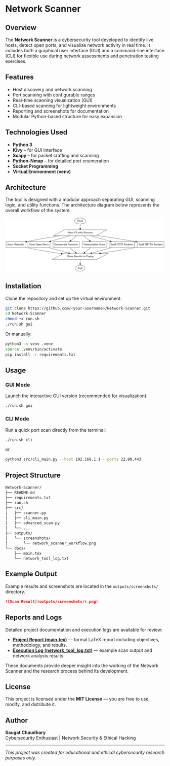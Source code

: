 # Network Scanner

<!-- ![Architecture Diagram](outputs/screenshots/network_scanner_workflow.png) -->

## Overview
The **Network Scanner** is a cybersecurity tool developed to identify live hosts, detect open ports, and visualize network activity in real time. 
It includes both a graphical user interface (GUI) and a command-line interface (CLI) for flexible use during network assessments and penetration testing exercises.

## Features
- Host discovery and network scanning
- Port scanning with configurable ranges
- Real-time scanning visualization (GUI)
- CLI-based scanning for lightweight environments
- Reporting and screenshots for documentation
- Modular Python-based structure for easy expansion

## Technologies Used
- **Python 3**
- **Kivy** – for GUI interface
- **Scapy** – for packet crafting and scanning
- **Python-Nmap** – for detailed port enumeration
- **Socket Programming**
- **Virtual Environment (venv)**

## Architecture
The tool is designed with a modular approach separating GUI, scanning logic, and utility functions.
The architecture diagram below represents the overall workflow of the system.

![Architecture Diagram](outputs/screenshots/network_scanner_flowchart.png)

## Installation
Clone the repository and set up the virtual environment:

```bash
git clone https://github.com/<your-username>/Network-Scanner.git
cd Network-Scanner
chmod +x run.sh
./run.sh gui
```

Or manually:
```bash
python3 -m venv .venv
source .venv/bin/activate
pip install -r requirements.txt
```

## Usage

### GUI Mode
Launch the interactive GUI version (recommended for visualization):

```bash
./run.sh gui
```

### CLI Mode
Run a quick port scan directly from the terminal:

```bash
./run.sh cli
```
or
```bash
python3 src/cli_main.py --host 192.168.1.1 --ports 22,80,443
```

## Project Structure
```
Network-Scanner/
├── README.md
├── requirements.txt
├── run.sh
├── src/
│   ├── scanner.py
│   ├── cli_main.py
│   ├── advanced_scan.py
│   └── ...
├── outputs/
│   └── screenshots/
│       └── network_scanner_workflow.png
└── docs/
    ├── main.tex
    └── network_tool_log.txt
```

## Example Output
Example results and screenshots are located in the `outputs/screenshots/` directory.

```markdown
![Scan Result](outputs/screenshots/r.png)
```


## Reports and Logs
Detailed project documentation and execution logs are available for review:

- **[Project Report (main.tex)](docs/main.tex)** — formal LaTeX report including objectives, methodology, and results.
- **[Execution Log (network_tool_log.txt)](docs/network_tool_log.txt)** — example scan output and network analysis results.

These documents provide deeper insight into the working of the Network Scanner and the research process behind its development.

## License
This project is licensed under the **MIT License** — you are free to use, modify, and distribute it.

## Author
**Saugat Chaudhary**  
Cybersecurity Enthusiast | Network Security & Ethical Hacking

---
*This project was created for educational and ethical cybersecurity research purposes only.*

